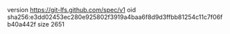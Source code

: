 version https://git-lfs.github.com/spec/v1
oid sha256:e3dd02453ec280e925802f3919a4baa6f8d9d3ffbb81254c11c7f06fb40a442f
size 2651
